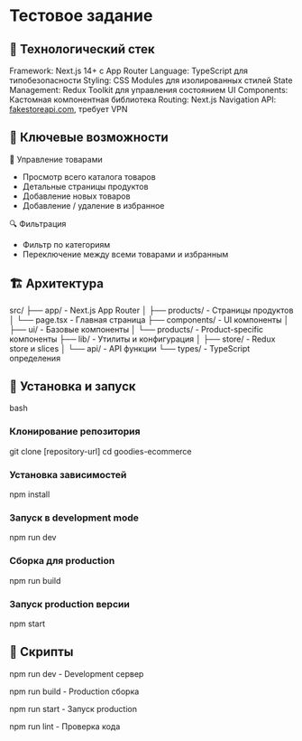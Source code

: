 # Тестовое задание

## 🚀 Технологический стек
Framework: Next.js 14+ с App Router
Language: TypeScript для типобезопасности
Styling: CSS Modules для изолированных стилей
State Management: Redux Toolkit для управления состоянием
UI Components: Кастомная компонентная библиотека
Routing: Next.js Navigation
API: [fakestoreapi.com](https://fakestoreapi.com/), требует VPN

## 🎯 Ключевые возможности
🛒 Управление товарами
* Просмотр всего каталога товаров
* Детальные страницы продуктов
* Добавление новых товаров
* Добавление / удаление в избранное

🔍 Фильтрация
* Фильтр по категориям
* Переключение между всеми товарами и избранным

## 🏗️ Архитектура
src/
├── app/                    - Next.js App Router
│   ├── products/          - Страницы продуктов
│   └── page.tsx           - Главная страница
├── components/            - UI компоненты
│   ├── ui/               - Базовые компоненты
│   └── products/         - Product-specific компоненты
├── lib/                   - Утилиты и конфигурация
│   ├── store/            - Redux store и slices
│   └── api/              - API функции
└── types/                 - TypeScript определения

## 🔧 Установка и запуск
bash
### Клонирование репозитория
git clone [repository-url]
cd goodies-ecommerce

### Установка зависимостей
npm install

### Запуск в development mode
npm run dev

### Сборка для production
npm run build

### Запуск production версии
npm start

## 📝 Скрипты
npm run dev - Development сервер

npm run build - Production сборка

npm run start - Запуск production

npm run lint - Проверка кода
